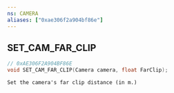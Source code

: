 ```yaml
---
ns: CAMERA
aliases: ["0xae306f2a904bf86e"]
---
```

## SET_CAM_FAR_CLIP

```c
// 0xAE306F2A904BF86E
void SET_CAM_FAR_CLIP(Camera camera, float FarClip);
```

```
Set the camera's far clip distance (in m.)
```
